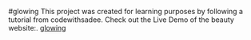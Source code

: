 #glowing
This project was created for learning purposes by following a tutorial from 
codewithsadee.
Check out the  Live Demo of the beauty website:.
[glowing](https://sakship13.github.io/glowing/)
